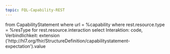 ```yaml
---
topic: FQL-Capability-REST
---
```

<fql>
from
	CapabilityStatement
where
	url = %capability
	where rest.resource.type = %resType 
	for  rest.resource.interaction
 		select Interaktion: code, Verbindlichkeit: extension		('http://hl7.org/fhir/StructureDefinition/capabilitystatement-expectation').value
</fql>